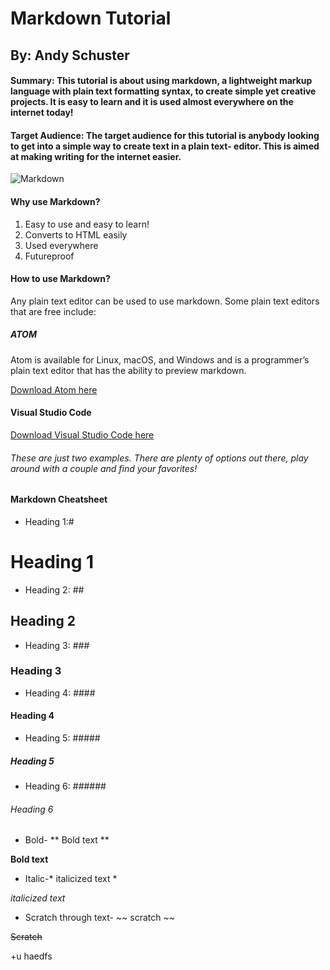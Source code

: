 # Markdown Tutorial 
## By: Andy Schuster

#### Summary: This tutorial is about using markdown, a lightweight markup language with plain text formatting syntax, to create simple yet creative projects. It is easy to learn and it is used almost everywhere on the internet today!

#### Target Audience: The target audience for this tutorial is anybody looking to get into a simple way to create text in a plain text- editor. This is aimed at making writing for the internet easier. 

![Markdown](https://upload.wikimedia.org/wikipedia/commons/4/48/Markdown-mark.svg)

#### Why use Markdown?
1. Easy to use and easy to learn!
2. Converts to HTML easily
3. Used everywhere
4. Futureproof

#### How to use Markdown?
Any plain text editor can be used to use markdown. 
Some plain text editors that are free include: 
##### __ATOM__
Atom is available for Linux, macOS, and Windows and is a programmer’s plain text editor that has the ability to preview markdown.

  [Download Atom here](https://flight-manual.atom.io/getting-started/sections/installing-atom/)

#### __Visual Studio Code__

  [Download Visual Studio Code here](https://code.visualstudio.com/)

###### These are just two examples. There are plenty of options out there, play around with a couple and find your favorites!

#### Markdown Cheatsheet
+ Heading 1:#
# Heading 1
+ Heading 2: ##
## Heading 2
+ Heading 3: ###
### Heading 3
+ Heading 4: ####
#### Heading 4
+ Heading 5: #####
##### Heading 5
+ Heading 6: ######
###### Heading 6

+ Bold- ** Bold text **

**Bold text**

+ Italic-* italicized text *

*italicized text*
 
+ Scratch through text- ~~ scratch ~~

~~Scratch~~

+u haedfs


